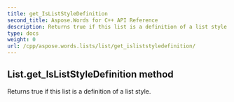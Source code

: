 ```yaml
---
title: get_IsListStyleDefinition
second_title: Aspose.Words for C++ API Reference
description: Returns true if this list is a definition of a list style. 
type: docs
weight: 0
url: /cpp/aspose.words.lists/list/get_isliststyledefinition/
---
```

## List.get_IsListStyleDefinition method


Returns true if this list is a definition of a list style. 

